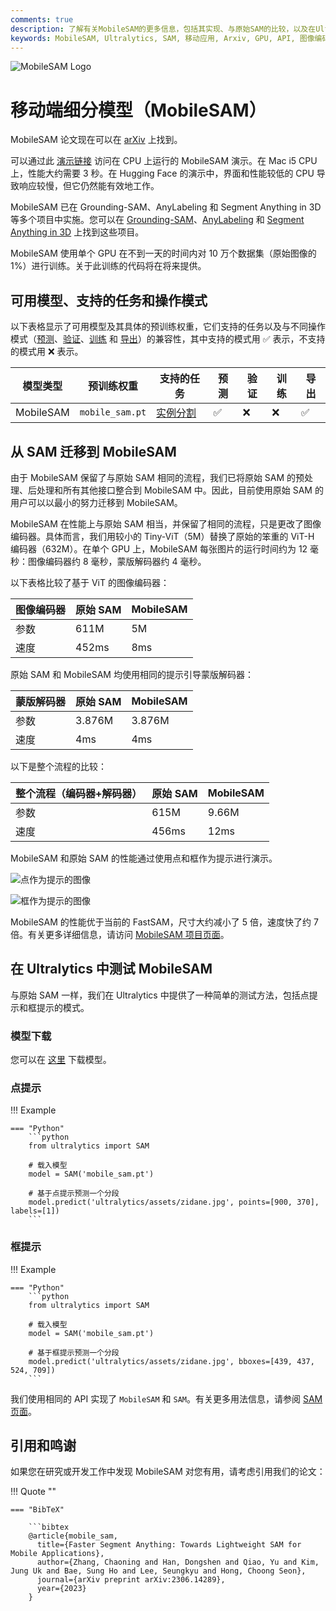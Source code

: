 ```yaml
---
comments: true
description: 了解有关MobileSAM的更多信息，包括其实现、与原始SAM的比较，以及在Ultralytics框架中如何下载和测试它。立即改进您的移动应用程序。
keywords: MobileSAM, Ultralytics, SAM, 移动应用, Arxiv, GPU, API, 图像编码器, 蒙版解码器, 模型下载, 测试方法
---
```


![MobileSAM Logo](https://github.com/ChaoningZhang/MobileSAM/blob/master/assets/logo2.png?raw=true)

# 移动端细分模型（MobileSAM）

MobileSAM 论文现在可以在 [arXiv](https://arxiv.org/pdf/2306.14289.pdf) 上找到。

可以通过此 [演示链接](https://huggingface.co/spaces/dhkim2810/MobileSAM) 访问在 CPU 上运行的 MobileSAM 演示。在 Mac i5 CPU 上，性能大约需要 3 秒。在 Hugging Face 的演示中，界面和性能较低的 CPU 导致响应较慢，但它仍然能有效地工作。

MobileSAM 已在 Grounding-SAM、AnyLabeling 和 Segment Anything in 3D 等多个项目中实施。您可以在 [Grounding-SAM](https://github.com/IDEA-Research/Grounded-Segment-Anything)、[AnyLabeling](https://github.com/vietanhdev/anylabeling) 和 [Segment Anything in 3D](https://github.com/Jumpat/SegmentAnythingin3D) 上找到这些项目。

MobileSAM 使用单个 GPU 在不到一天的时间内对 10 万个数据集（原始图像的 1%）进行训练。关于此训练的代码将在将来提供。

## 可用模型、支持的任务和操作模式

以下表格显示了可用模型及其具体的预训练权重，它们支持的任务以及与不同操作模式（[预测](../modes/predict.md)、[验证](../modes/val.md)、[训练](../modes/train.md) 和 [导出](../modes/export.md)）的兼容性，其中支持的模式用 ✅ 表示，不支持的模式用 ❌ 表示。

| 模型类型      | 预训练权重           | 支持的任务                       | 预测 | 验证 | 训练 | 导出 |
|-----------|-----------------|-----------------------------|----|----|----|----|
| MobileSAM | `mobile_sam.pt` | [实例分割](../tasks/segment.md) | ✅  | ❌  | ❌  | ✅  |

## 从 SAM 迁移到 MobileSAM

由于 MobileSAM 保留了与原始 SAM 相同的流程，我们已将原始 SAM 的预处理、后处理和所有其他接口整合到 MobileSAM 中。因此，目前使用原始 SAM 的用户可以以最小的努力迁移到 MobileSAM。

MobileSAM 在性能上与原始 SAM 相当，并保留了相同的流程，只是更改了图像编码器。具体而言，我们用较小的 Tiny-ViT（5M）替换了原始的笨重的 ViT-H 编码器（632M）。在单个 GPU 上，MobileSAM 每张图片的运行时间约为 12 毫秒：图像编码器约 8 毫秒，蒙版解码器约 4 毫秒。

以下表格比较了基于 ViT 的图像编码器：

| 图像编码器 | 原始 SAM | MobileSAM |
|-------|--------|-----------|
| 参数    | 611M   | 5M        |
| 速度    | 452ms  | 8ms       |

原始 SAM 和 MobileSAM 均使用相同的提示引导蒙版解码器：

| 蒙版解码器 | 原始 SAM | MobileSAM |
|-------|--------|-----------|
| 参数    | 3.876M | 3.876M    |
| 速度    | 4ms    | 4ms       |

以下是整个流程的比较：

| 整个流程（编码器+解码器） | 原始 SAM | MobileSAM |
|---------------|--------|-----------|
| 参数            | 615M   | 9.66M     |
| 速度            | 456ms  | 12ms      |

MobileSAM 和原始 SAM 的性能通过使用点和框作为提示进行演示。

![点作为提示的图像](https://raw.githubusercontent.com/ChaoningZhang/MobileSAM/master/assets/mask_box.jpg?raw=true)

![框作为提示的图像](https://raw.githubusercontent.com/ChaoningZhang/MobileSAM/master/assets/mask_box.jpg?raw=true)

MobileSAM 的性能优于当前的 FastSAM，尺寸大约减小了 5 倍，速度快了约 7 倍。有关更多详细信息，请访问 [MobileSAM 项目页面](https://github.com/ChaoningZhang/MobileSAM)。

## 在 Ultralytics 中测试 MobileSAM

与原始 SAM 一样，我们在 Ultralytics 中提供了一种简单的测试方法，包括点提示和框提示的模式。

### 模型下载

您可以在 [这里](https://github.com/ChaoningZhang/MobileSAM/blob/master/weights/mobile_sam.pt) 下载模型。

### 点提示

!!! Example

    === "Python"
        ```python
        from ultralytics import SAM

        # 载入模型
        model = SAM('mobile_sam.pt')

        # 基于点提示预测一个分段
        model.predict('ultralytics/assets/zidane.jpg', points=[900, 370], labels=[1])
        ```

### 框提示

!!! Example

    === "Python"
        ```python
        from ultralytics import SAM

        # 载入模型
        model = SAM('mobile_sam.pt')

        # 基于框提示预测一个分段
        model.predict('ultralytics/assets/zidane.jpg', bboxes=[439, 437, 524, 709])
        ```

我们使用相同的 API 实现了 `MobileSAM` 和 `SAM`。有关更多用法信息，请参阅 [SAM 页面](sam.md)。

## 引用和鸣谢

如果您在研究或开发工作中发现 MobileSAM 对您有用，请考虑引用我们的论文：

!!! Quote ""

    === "BibTeX"

        ```bibtex
        @article{mobile_sam,
          title={Faster Segment Anything: Towards Lightweight SAM for Mobile Applications},
          author={Zhang, Chaoning and Han, Dongshen and Qiao, Yu and Kim, Jung Uk and Bae, Sung Ho and Lee, Seungkyu and Hong, Choong Seon},
          journal={arXiv preprint arXiv:2306.14289},
          year={2023}
        }
        
